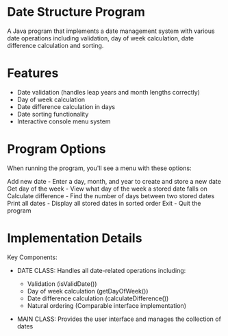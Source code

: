 # Date Structure Program
A Java program that implements a date management system with various date operations including validation, day of week calculation, date difference calculation and sorting.

# Features 
 - Date validation (handles leap years and month lengths correctly)
 - Day of week calculation 
 - Date difference calculation in days
 - Date sorting functionality
 - Interactive console menu system

# Program Options
When running the program, you'll see a menu with these options:

Add new date - Enter a day, month, and year to create and store a new date
Get day of the week - View what day of the week a stored date falls on
Calculate difference - Find the number of days between two stored dates
Print all dates - Display all stored dates in sorted order
Exit - Quit the program

# Implementation Details
Key Components:

- DATE CLASS: Handles all date-related operations including:
  - Validation (isValidDate())
  - Day of week calculation (getDayOfWeek())
  - Date difference calculation (calculateDifference())
  - Natural ordering (Comparable interface implementation)

- MAIN CLASS: Provides the user interface and manages the collection of dates
